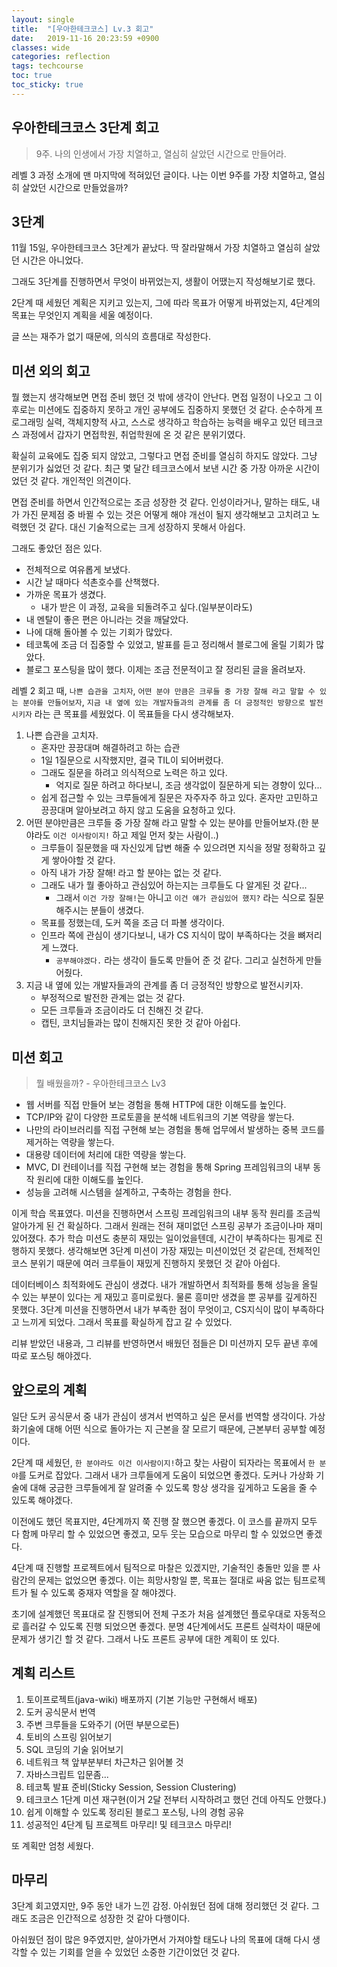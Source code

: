 ```yaml
---
layout: single
title:  "[우아한테크코스] Lv.3 회고"
date:   2019-11-16 20:23:59 +0900
classes: wide
categories: reflection
tags: techcourse
toc: true
toc_sticky: true
---
```


## 우아한테크코스 3단계 회고

> 9주. 나의 인생에서 가장 치열하고, 열심히 살았던 시간으로 만들어라.

레벨 3 과정 소개에 맨 마지막에 적혀있던 글이다. 나는 이번 9주를 가장 치열하고, 열심히 살았던 시간으로 만들었을까?

## 3단계

11월 15일, 우아한테크코스 3단계가 끝났다. 딱 잘라말해서 가장 치열하고 열심히 살았던 시간은 아니었다.

그래도 3단계를 진행하면서 무엇이 바뀌었는지, 생활이 어땠는지 작성해보기로 했다.

2단계 때 세웠던 계획은 지키고 있는지, 그에 따라 목표가 어떻게 바뀌었는지, 4단계의 목표는 무엇인지 계획을 세울 예정이다.

글 쓰는 재주가 없기 때문에, 의식의 흐름대로 작성한다.

## 미션 외의 회고

뭘 했는지 생각해보면 면접 준비 했던 것 밖에 생각이 안난다. 면접 일정이 나오고 그 이후로는 미션에도 집중하지 못하고 개인 공부에도 집중하지 못했던 것 같다. 순수하게 프로그래밍 실력, 객체지향적 사고, 스스로 생각하고 학습하는 능력을 배우고 있던 테크코스 과정에서 갑자기 면접학원, 취업학원에 온 것 같은 분위기였다.

확실히 교육에도 집중 되지 않았고, 그렇다고 면접 준비를 열심히 하지도 않았다. 그냥 분위기가 싫었던 것 같다. 최근 몇 달간 테크코스에서 보낸 시간 중 가장 아까운 시간이었던 것 같다. 개인적인 의견이다.

면접 준비를 하면서 인간적으로는 조금 성장한 것 같다. 인성이라거나, 말하는 태도, 내가 가진 문제점 중 바뀔 수 있는 것은 어떻게 해야 개선이 될지 생각해보고 고치려고 노력했던 것 같다. 대신 기술적으로는 크게 성장하지 못해서 아쉽다.

그래도 좋았던 점은 있다.

- 전체적으로 여유롭게 보냈다.
- 시간 날 때마다 석촌호수를 산책했다.
- 가까운 목표가 생겼다.
  - 내가 받은 이 과정, 교육을 되돌려주고 싶다.(일부분이라도)
- 내 멘탈이 좋은 편은 아니라는 것을 깨달았다.
- 나에 대해 돌아볼 수 있는 기회가 많았다.
- 테코톡에 조금 더 집중할 수 있었고, 발표를 듣고 정리해서 블로그에 올릴 기회가 많았다.
- 블로그 포스팅을 많이 했다. 이제는 조금 전문적이고 잘 정리된 글을 올려보자.

레벨 2 회고 때, `나쁜 습관을 고치자`, `어떤 분야 만큼은 크루들 중 가장 잘해 라고 말할 수 있는 분야를 만들어보자`, `지금 내 옆에 있는 개발자들과의 관계를 좀 더 긍정적인 방향으로 발전 시키자` 라는 큰 목표를 세웠었다. 이 목표들을 다시 생각해보자.

1. 나쁜 습관을 고치자.
   - 혼자만 끙끙대며 해결하려고 하는 습관
   - 1일 1질문으로 시작했지만, 결국 TIL이 되어버렸다.
   - 그래도 질문을 하려고 의식적으로 노력은 하고 있다.
     - 억지로 질문 하려고 하다보니, 조금 생각없이 질문하게 되는 경향이 있다...
   - 쉽게 접근할 수 있는 크루들에게 질문은 자주자주 하고 있다. 혼자만 고민하고 끙끙대며 알아보려고 하지 않고 도움을 요청하고 있다.
2. 어떤 분야만큼은 크루들 중 가장 잘해 라고 말할 수 있는 분야를 만들어보자.(한 분야라도 `이건 이사람이지!` 하고 제일 먼저 찾는 사람이..)
   - 크루들이 질문했을 때 자신있게 답변 해줄 수 있으려면 지식을 정말 정확하고 깊게 쌓아야할 것 같다.
   - 아직 내가 가장 잘해! 라고 할 분야는 없는 것 같다.
   - 그래도 내가 뭘 좋아하고 관심있어 하는지는 크루들도 다 알게된 것 같다...
     - 그래서 `이건 가장 잘해!`는 아니고 `이건 얘가 관심있어 했지?` 라는 식으로 질문 해주시는 분들이 생겼다.
   - 목표를 정했는데, 도커 쪽을 조금 더 파볼 생각이다.
   - 인프라 쪽에 관심이 생기다보니, 내가 CS 지식이 많이 부족하다는 것을 뼈저리게 느꼈다.
     - `공부해야겠다.` 라는 생각이 들도록 만들어 준 것 같다. 그리고 실천하게 만들어줬다.
3. 지금 내 옆에 있는 개발자들과의 관계를 좀 더 긍정적인 방향으로 발전시키자.
   - 부정적으로 발전한 관계는 없는 것 같다.
   - 모든 크루들과 조금이라도 더 친해진 것 같다.
   - 캡틴, 코치님들과는 많이 친해지진 못한 것 같아 아쉽다.

## 미션 회고

> 뭘 배웠을까? - 우아한테크코스 Lv3

- 웹 서버를 직접 만들어 보는 경험을 통해 HTTP에 대한 이해도를 높인다.
- TCP/IP와 같이 다양한 프로토콜을 분석해 네트워크의 기본 역량을 쌓는다.
- 나만의 라이브러리를 직접 구현해 보는 경험을 통해 업무에서 발생하는 중복 코드를 제거하는 역량을 쌓는다.
- 대용량 데이터에 처리에 대한 역량을 쌓는다.
- MVC, DI 컨테이너를 직접 구현해 보는 경험을 통해 Spring 프레임워크의 내부 동작 원리에 대한 이해도를 높인다.
- 성능을 고려해 시스템을 설계하고, 구축하는 경험을 한다.

이게 학습 목표였다. 미션을 진행하면서 스프링 프레임워크의 내부 동작 원리를 조금씩 알아가게 된 건 확실하다. 그래서 원래는 전혀 재미없던 스프링 공부가 조금이나마 재미있어졌다. 추가 학습 미션도 충분히 재밌는 일이었을텐데, 시간이 부족하다는 핑계로 진행하지 못했다. 생각해보면 3단계 미션이 가장 재밌는 미션이었던 것 같은데, 전체적인 코스 분위기 때문에 여러 크루들이 재밌게 진행하지 못했던 것 같아 아쉽다.

데이터베이스 최적화에도 관심이 생겼다. 내가 개발하면서 최적화를 통해 성능을 올릴 수 있는 부분이 있다는 게 재밌고 흥미로웠다. 물론 흥미만 생겼을 뿐 공부를 깊게하진 못했다. 3단계 미션을 진행하면서 내가 부족한 점이 무엇이고, CS지식이 많이 부족하다고 느끼게 되었다. 그래서 목표를 확실하게 잡고 갈 수 있었다.

리뷰 받았던 내용과, 그 리뷰를 반영하면서 배웠던 점들은 DI 미션까지 모두 끝낸 후에 따로 포스팅 해야겠다.

## 앞으로의 계획

일단 도커 공식문서 중 내가 관심이 생겨서 번역하고 싶은 문서를 번역할 생각이다. 가상화기술에 대해 어떤 식으로 돌아가는 지 근본을 잘 모르기 때문에, 근본부터 공부할 예정이다.

2단계 때 세웠던, `한 분야라도 이건 이사람이지!`하고 찾는 사람이 되자라는 목표에서 `한 분야`를 도커로 잡았다. 그래서 내가 크루들에게 도움이 되었으면 좋겠다. 도커나 가상화 기술에 대해 궁금한 크루들에게 잘 알려줄 수 있도록 항상 생각을 깊게하고 도움을 줄 수 있도록 해야겠다.

이전에도 했던 목표지만, 4단계까지 쭉 진행 잘 했으면 좋겠다. 이 코스를 끝까지 모두 다 함께 마무리 할 수 있었으면 좋겠고, 모두 웃는 모습으로 마무리 할 수 있었으면 좋겠다.

4단계 때 진행할 프로젝트에서 팀적으로 마찰은 있겠지만, 기술적인 충돌만 있을 뿐 사람간의 문제는 없었으면 좋겠다. 이는 희망사항일 뿐, 목표는 절대로 싸움 없는 팀프로젝트가 될 수 있도록 중재자 역할을 잘 해야겠다.

초기에 설계했던 목표대로 잘 진행되어 전체 구조가 처음 설계했던 플로우대로 자동적으로 흘러갈 수 있도록 진행 되었으면 좋겠다. 분명 4단계에서도 프론트 실력차이 때문에 문제가 생기긴 할 것 같다. 그래서 나도 프론트 공부에 대한 계획이 또 있다.

## 계획 리스트

1. 토이프로젝트(java-wiki) 배포까지 (기본 기능만 구현해서 배포)
2. 도커 공식문서 번역
3. 주변 크루들을 도와주기 (어떤 부분으로든)
4. 토비의 스프링 읽어보기
5. SQL 코딩의 기술 읽어보기
6. 네트워크 책 앞부분부터 차근차근 읽어볼 것
7. 자바스크립트 입문좀...
8. 테코톡 발표 준비(Sticky Session, Session Clustering)
9. 테크코스 1단계 미션 재구현(이거 2달 전부터 시작하려고 했던 건데 아직도 안했다.)
10. 쉽게 이해할 수 있도록 정리된 블로그 포스팅, 나의 경험 공유
11. 성공적인 4단계 팀 프로젝트 마무리! 및 테크코스 마무리!

또 계획만 엄청 세웠다.

## 마무리

3단계 회고였지만, 9주 동안 내가 느낀 감정. 아쉬웠던 점에 대해 정리했던 것 같다. 그래도 조금은 인간적으로 성장한 것 같아 다행이다.

아쉬웠던 점이 많은 9주였지만, 살아가면서 가져야할 태도나 나의 목표에 대해 다시 생각할 수 있는 기회를 얻을 수 있었던 소중한 기간이었던 것 같다.
